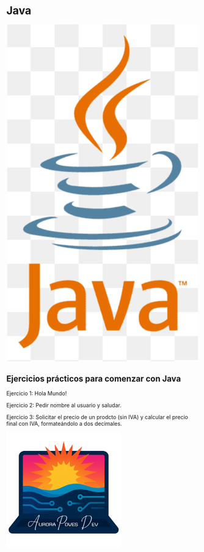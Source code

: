 # Java
<p align="center">
  <img src="https://github.com/APoves/Java/blob/main/java.png" alt="Mi Logo" width="500"/>
  
</p>


## Ejercicios prácticos para comenzar con Java



Ejercicio 1: Hola Mundo!

Ejercicio 2: Pedir nombre al usuario y saludar.

Ejercicio 3: Solicitar el precio de un prodcto (sin IVA) y calcular el precio final con IVA, formateándolo a dos decimales.
 
 
<img src="https://github.com/APoves/APoves/blob/main/logo.png" alt="Mi Logo" width="300"/>
